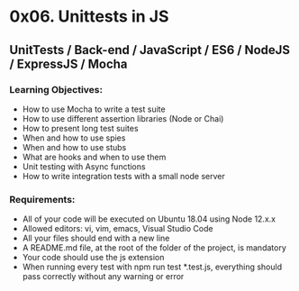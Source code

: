 # 0x06. Unittests in JS
## UnitTests / Back-end / JavaScript / ES6 / NodeJS / ExpressJS / Mocha

### Learning Objectives:
* How to use Mocha to write a test suite
* How to use different assertion libraries (Node or Chai)
* How to present long test suites
* When and how to use spies
* When and how to use stubs
* What are hooks and when to use them
* Unit testing with Async functions
* How to write integration tests with a small node server

### Requirements:
* All of your code will be executed on Ubuntu 18.04 using Node 12.x.x
* Allowed editors: vi, vim, emacs, Visual Studio Code
* All your files should end with a new line
* A README.md file, at the root of the folder of the project, is mandatory
* Your code should use the js extension
* When running every test with npm run test *.test.js, everything should pass correctly without any warning or error
